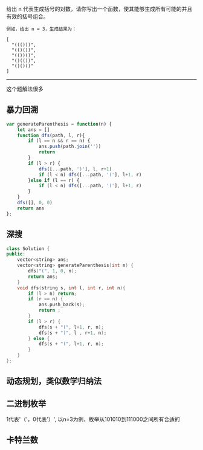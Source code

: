 给出 n 代表生成括号的对数，请你写出一个函数，使其能够生成所有可能的并且有效的括号组合。

```case
例如，给出 n = 3，生成结果为：

[
  "((()))",
  "(()())",
  "(())()",
  "()(())",
  "()()()"
]
```

---

这个题解法很多

## 暴力回溯

```javascript
var generateParenthesis = function(n) {
    let ans = []
    function dfs(path, l, r){
        if (l == n && r == n) {
            ans.push(path.join(''))
            return
        }
        if (l > r) {
            dfs([...path, ')'], l, r+1)
            if (l < n) dfs([...path, '('], l+1, r)
        }else if (l == r) {
            if (l < n) dfs([...path, '('], l+1, r)
        }
    }
    dfs([], 0, 0)
    return ans
};
```

## 深搜

```cpp
class Solution {
public:
    vector<string> ans;
    vector<string> generateParenthesis(int n) {
        dfs("(", 1, 0, n);
        return ans;
    }
    void dfs(string s, int l, int r, int n){
        if (l > n) return;
        if (r == n) {
            ans.push_back(s);
            return ;
        }
        if (l > r) {
            dfs(s + "(", l+1, r, n);
            dfs(s + ")", l , r+1, n);
        } else {
            dfs(s + "(", l+1, r, n);
        }
    }
};
```

## 动态规划，类似数学归纳法

## 二进制枚举

1代表'（'，0代表'）', 以n=3为例，枚举从101010到111000之间所有合适的

## 卡特兰数

